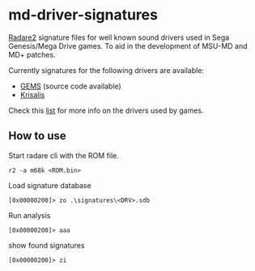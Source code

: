 # md-driver-signatures

[Radare2](https://github.com/radareorg/radare2) signature files for well known sound drivers used in Sega Genesis/Mega Drive games. To aid in the development of MSU-MD and MD+ patches.

Currently signatures for the following drivers are available:
- [GEMS](https://segaretro.org/GEMS) (source code available)
- [Krisalis](https://segaretro.org/Krisalis_Software)

Check this [list](http://gdri.smspower.org/wiki/index.php/Mega_Drive/Genesis_Sound_Engine_List) for more info on the drivers used by games.

## How to use

Start radare cli with the ROM file.

`r2 -a m68k <ROM.bin>`

Load signature database

`[0x00000200]> zo .\signatures\<DRV>.sdb`

Run analysis

`[0x00000200]> aaa`

show found signatures

`[0x00000200]> zi`
